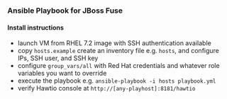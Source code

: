 ### Ansible Playbook for JBoss Fuse

#### Install instructions

- launch VM from RHEL 7.2 image with SSH authentication available
- copy `hosts.example` create an inventory file e.g. `hosts`, and configure IPs, SSH user, and SSH key
- configure `group_vars/all` with Red Hat credentials and whatever role variables you want to override
- execute the playbook e.g. `ansible-playbook -i hosts playbook.yml`
- verify Hawtio console at `http://[any-playhost]:8181/hawtio`


